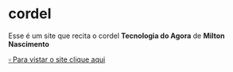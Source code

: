# cordel

Esse é um site que recita o cordel **Tecnologia do Agora** de **Milton Nascimento**


[▫️ Para vistar o site clique aqui](https://anjinha-oliveira.github.io/cordel/)

